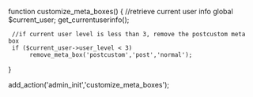 function customize_meta_boxes() {
     //retrieve current user info
     global $current_user;
     get_currentuserinfo();

     //if current user level is less than 3, remove the postcustom meta box
     if ($current_user->user_level < 3)
          remove_meta_box('postcustom','post','normal');
}

add_action('admin_init','customize_meta_boxes');